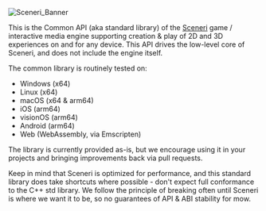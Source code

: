 ![Sceneri_Banner](https://github.com/user-attachments/assets/2f9cc95e-b40d-4c29-86e0-7b9b3cdff32a)

This is the Common API (aka standard library) of the [Sceneri](http://sceneri.com) game / interactive media engine supporting creation & play of 2D and 3D experiences on and for any device. This API drives the low-level core of Sceneri, and does not include the engine itself.

The common library is routinely tested on:
- Windows (x64)
- Linux (x64)
- macOS (x64 & arm64)
- iOS (arm64)
- visionOS (arm64)
- Android (arm64)
- Web (WebAssembly, via Emscripten)

The library is currently provided as-is, but we encourage using it in your projects and bringing improvements back via pull requests.

Keep in mind that Sceneri is optimized for performance, and this standard library does take shortcuts where possible - don't expect full conformance to the C++ std library. We follow the principle of breaking often until Sceneri is where we want it to be, so no guarantees of API & ABI stability for mow.

